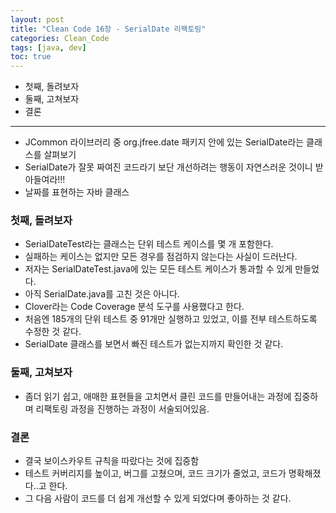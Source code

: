 ```yaml
---
layout: post
title: "Clean Code 16장 - SerialDate 리팩토링"
categories: Clean_Code
tags: [java, dev]
toc: true
---
```


- 첫째, 돌려보자
- 둘째, 고쳐보자
- 결론

---
- JCommon 라이브러리 중 org.jfree.date 패키지 안에 있는 SerialDate라는 클래스를 살펴보기
- SerialDate가 잘못 짜여진 코드라기 보단 개선하려는 행동이 자연스러운 것이니 받아들여라!!!
- 날짜를 표현하는 자바 클래스

### 첫째, 돌려보자
- SerialDateTest라는 클래스는 단위 테스트 케이스를 몇 개 포함한다.
- 실패하는 케이스는 없지만 모든 경우를 점검하지 않는다는 사실이 드러난다.
- 저자는 SerialDateTest.java에 있는 모든 테스트 케이스가 통과할 수 있게 만들었다.
- 아직 SerialDate.java를 고친 것은 아니다.
- Clover라는 Code Coverage 분석 도구를 사용했다고 한다.
- 처음엔 185개의 단위 테스트 중 91개만 실행하고 있었고, 이를 전부 테스트하도록 수정한 것 같다.
- SerialDate 클래스를 보면서 빠진 테스트가 없는지까지 확인한 것 같다.

### 둘째, 고쳐보자
- 좀더 읽기 쉽고, 애매한 표현들을 고치면서 클린 코드를 만들어내는 과정에 집중하며 리팩토링 과정을 진행하는 과정이 서술되어있음.

### 결론
- 결국 보이스카우트 규칙을 따랐다는 것에 집중함
- 테스트 커버리지를 높이고, 버그를 고쳤으며, 코드 크기가 줄었고, 코드가 명확해졌다..고 한다.
- 그 다음 사람이 코드를 더 쉽게 개선할 수 있게 되었다며 좋아하는 것 같다.
